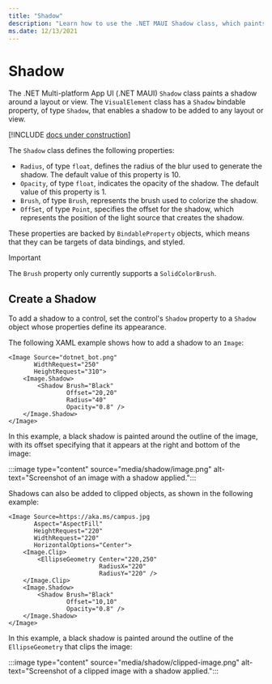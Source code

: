 ```yaml
---
title: "Shadow"
description: "Learn how to use the .NET MAUI Shadow class, which paints a shadow around a control."
ms.date: 12/13/2021
---
```


# Shadow

<!-- Sample link, if any, goes here -->

The .NET Multi-platform App UI (.NET MAUI) `Shadow` class paints a shadow around a layout or view. The `VisualElement` class has a `Shadow` bindable property, of type `Shadow`, that enables a shadow to be added to any layout or view.

[!INCLUDE [docs under construction](~/includes/preview-note.md)]

The `Shadow` class defines the following properties:

- `Radius`, of type `float`, defines the radius of the blur used to generate the shadow. The default value of this property is 10.
- `Opacity`, of type `float`, indicates the opacity of the shadow. The default value of this property is 1.
- `Brush`, of type `Brush`, represents the brush used to colorize the shadow.
- `OffSet`, of type `Point`, specifies the offset for the shadow, which represents the position of the light source that creates the shadow.

These properties are backed by `BindableProperty` objects, which means that they can be targets of data bindings, and styled.

> [!IMPORTANT]
> The `Brush` property only currently supports a `SolidColorBrush`.

## Create a Shadow

To add a shadow to a control, set the control's `Shadow` property to a `Shadow` object whose properties define its appearance.

The following XAML example shows how to add a shadow to an `Image`:

```xaml
<Image Source="dotnet_bot.png"
       WidthRequest="250"
       HeightRequest="310">
    <Image.Shadow>
        <Shadow Brush="Black"
                Offset="20,20"
                Radius="40"
                Opacity="0.8" />
    </Image.Shadow>
</Image>
```

In this example, a black shadow is painted around the outline of the image, with its offset specifying that it appears at the right and bottom of the image:

:::image type="content" source="media/shadow/image.png" alt-text="Screenshot of an image with a shadow applied.":::

Shadows can also be added to clipped objects, as shown in the following example:

```xaml
<Image Source=https://aka.ms/campus.jpg
       Aspect="AspectFill"
       HeightRequest="220"
       WidthRequest="220"
       HorizontalOptions="Center">
    <Image.Clip>
        <EllipseGeometry Center="220,250"
                         RadiusX="220"
                         RadiusY="220" />
    </Image.Clip>
    <Image.Shadow>
        <Shadow Brush="Black"
                Offset="10,10"
                Opacity="0.8" />
    </Image.Shadow>
</Image>
```

In this example, a black shadow is painted around the outline of the `EllipseGeometry` that clips the image:

:::image type="content" source="media/shadow/clipped-image.png" alt-text="Screenshot of a clipped image with a shadow applied.":::

<!-- For more information about clipping an element, see [Clip with a Geometry](). -->

<!-- Todo: Only currently supported on Android

## Create a Shadow gradient

The color of a shadow is defined using a `Brush`. Therefore, gradient shadows can also be added to controls:

```xaml
<RoundRectangle HeightRequest="200"
                WidthRequest="300"
                CornerRadius="40"
                Stroke="#C49B33"
                StrokeThickness="10"
                Fill="#2B0B98">
    <RoundRectangle.Shadow>
        <Shadow Radius="60"
                Offset="40,40"
                Opacity="0.75">
            <Shadow.Brush>
                <LinearGradientBrush EndPoint="0,1">
                    <GradientStop Color="Gray"
                                  Offset="0.1" />
                    <GradientStop Color="Black"
                                  Offset="1.0" />
                </LinearGradientBrush>
            </Shadow.Brush>
        </Shadow>
    </RoundRectangle.Shadow>
</RoundRectangle>
```

In this example, a linear gradient shadow is added to the round rectangle, with the gradient interpolating vertically from gray to black:

:::image type="content" source="media/shadow/roundrectangle.png" alt-text="Screenshot of a round rectangle with a shadow applied.":::

For more information about brushes, see [Brushes](). -->
